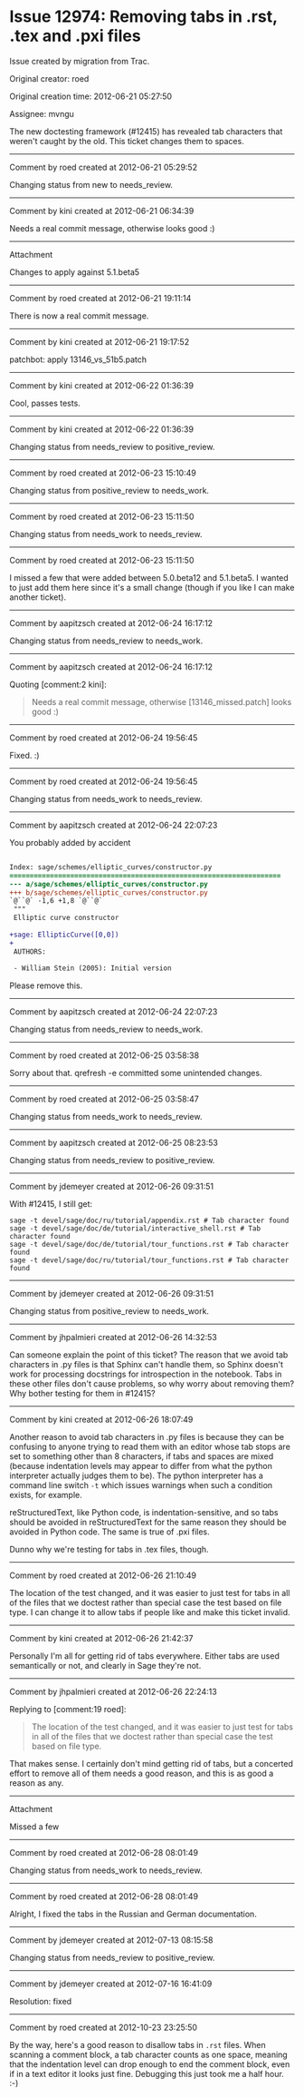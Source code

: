 # Issue 12974: Removing tabs in .rst, .tex and .pxi files

Issue created by migration from Trac.

Original creator: roed

Original creation time: 2012-06-21 05:27:50

Assignee: mvngu

The new doctesting framework (#12415) has revealed tab characters that weren't caught by the old.  This ticket changes them to spaces.


---

Comment by roed created at 2012-06-21 05:29:52

Changing status from new to needs_review.


---

Comment by kini created at 2012-06-21 06:34:39

Needs a real commit message, otherwise looks good :)


---

Attachment

Changes to apply against 5.1.beta5


---

Comment by roed created at 2012-06-21 19:11:14

There is now a real commit message.


---

Comment by kini created at 2012-06-21 19:17:52

patchbot: apply 13146_vs_51b5.patch


---

Comment by kini created at 2012-06-22 01:36:39

Cool, passes tests.


---

Comment by kini created at 2012-06-22 01:36:39

Changing status from needs_review to positive_review.


---

Comment by roed created at 2012-06-23 15:10:49

Changing status from positive_review to needs_work.


---

Comment by roed created at 2012-06-23 15:11:50

Changing status from needs_work to needs_review.


---

Comment by roed created at 2012-06-23 15:11:50

I missed a few that were added between 5.0.beta12 and 5.1.beta5.  I wanted to just add them here since it's a small change (though if you like I can make another ticket).


---

Comment by aapitzsch created at 2012-06-24 16:17:12

Changing status from needs_review to needs_work.


---

Comment by aapitzsch created at 2012-06-24 16:17:12

Quoting [comment:2 kini]:
> Needs a real commit message, otherwise [13146_missed.patch] looks good :)


---

Comment by roed created at 2012-06-24 19:56:45

Fixed.  :)


---

Comment by roed created at 2012-06-24 19:56:45

Changing status from needs_work to needs_review.


---

Comment by aapitzsch created at 2012-06-24 22:07:23

You probably added by accident

```diff --git a/sage/schemes/elliptic_curves/constructor.py b/sage/schemes/elliptic_curves/constructor.py

Index: sage/schemes/elliptic_curves/constructor.py
===================================================================
--- a/sage/schemes/elliptic_curves/constructor.py
+++ b/sage/schemes/elliptic_curves/constructor.py
`@``@` -1,6 +1,8 `@``@`
 """
 Elliptic curve constructor
 
+sage: EllipticCurve([0,0])
+
 AUTHORS:
 
 - William Stein (2005): Initial version
```

Please remove this.


---

Comment by aapitzsch created at 2012-06-24 22:07:23

Changing status from needs_review to needs_work.


---

Comment by roed created at 2012-06-25 03:58:38

Sorry about that.  qrefresh -e committed some unintended changes.


---

Comment by roed created at 2012-06-25 03:58:47

Changing status from needs_work to needs_review.


---

Comment by aapitzsch created at 2012-06-25 08:23:53

Changing status from needs_review to positive_review.


---

Comment by jdemeyer created at 2012-06-26 09:31:51

With #12415, I still get:

```
sage -t devel/sage/doc/ru/tutorial/appendix.rst # Tab character found
sage -t devel/sage/doc/de/tutorial/interactive_shell.rst # Tab character found
sage -t devel/sage/doc/de/tutorial/tour_functions.rst # Tab character found
sage -t devel/sage/doc/ru/tutorial/tour_functions.rst # Tab character found
```



---

Comment by jdemeyer created at 2012-06-26 09:31:51

Changing status from positive_review to needs_work.


---

Comment by jhpalmieri created at 2012-06-26 14:32:53

Can someone explain the point of this ticket? The reason that we avoid tab characters in .py files is that Sphinx can't handle them, so Sphinx doesn't work for processing docstrings for introspection in the notebook. Tabs in these other files don't cause problems, so why worry about removing them? Why bother testing for them in #12415?


---

Comment by kini created at 2012-06-26 18:07:49

Another reason to avoid tab characters in .py files is because they can be confusing to anyone trying to read them with an editor whose tab stops are set to something other than 8 characters, if tabs and spaces are mixed (because indentation levels may appear to differ from what the python interpreter actually judges them to be). The python interpreter has a command line switch `-t` which issues warnings when such a condition exists, for example.

reStructuredText, like Python code, is indentation-sensitive, and so tabs should be avoided in reStructuredText for the same reason they should be avoided in Python code. The same is true of .pxi files.

Dunno why we're testing for tabs in .tex files, though.


---

Comment by roed created at 2012-06-26 21:10:49

The location of the test changed, and it was easier to just test for tabs in all of the files that we doctest rather than special case the test based on file type.  I can change it to allow tabs if people like and make this ticket invalid.


---

Comment by kini created at 2012-06-26 21:42:37

Personally I'm all for getting rid of tabs everywhere. Either tabs are used semantically or not, and clearly in Sage they're not.


---

Comment by jhpalmieri created at 2012-06-26 22:24:13

Replying to [comment:19 roed]:
> The location of the test changed, and it was easier to just test for tabs in all of the files that we doctest rather than special case the test based on file type.

That makes sense. I certainly don't mind getting rid of tabs, but a concerted effort to remove all of them needs a good reason, and this is as good a reason as any.


---

Attachment

Missed a few


---

Comment by roed created at 2012-06-28 08:01:49

Changing status from needs_work to needs_review.


---

Comment by roed created at 2012-06-28 08:01:49

Alright, I fixed the tabs in the Russian and German documentation.


---

Comment by jdemeyer created at 2012-07-13 08:15:58

Changing status from needs_review to positive_review.


---

Comment by jdemeyer created at 2012-07-16 16:41:09

Resolution: fixed


---

Comment by roed created at 2012-10-23 23:25:50

By the way, here's a good reason to disallow tabs in `.rst` files.  When scanning a comment block, a tab character counts as one space, meaning that the indentation level can drop enough to end the comment block, even if in a text editor it looks just fine.  Debugging this just took me a half hour.  :-)
